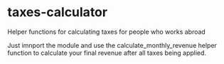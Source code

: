 # taxes-calculator
Helper functions for calculating taxes for people who works abroad

Just imnport the module and use the calculate_monthly_revenue helper function to calculate your final revenue after all taxes being applied.

